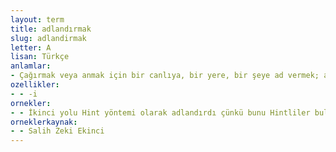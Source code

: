 ```yaml
---
layout: term
title: adlandırmak
slug: adlandirmak
letter: A
lisan: Türkçe
anlamlar:
- Çağırmak veya anmak için bir canlıya, bir yere, bir şeye ad vermek; ad koymak, ad takmak, ad vermek, anmak, isim koymak, isim takmak, isim vermek, isimlendirmek, tesmiye etmek
ozellikler:
- - -i
ornekler:
- - İkinci yolu Hint yöntemi olarak adlandırdı çünkü bunu Hintliler bulmuşlardı.
orneklerkaynak:
- - Salih Zeki Ekinci
---
```

